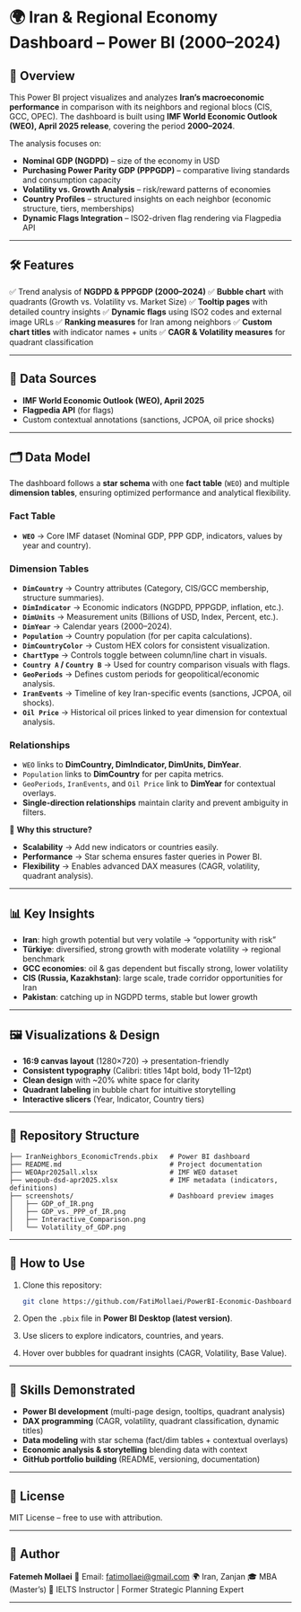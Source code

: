 # 🌍 Iran & Regional Economy Dashboard – Power BI (2000–2024)

## 📖 Overview

This Power BI project visualizes and analyzes **Iran’s macroeconomic performance** in comparison with its neighbors and regional blocs (CIS, GCC, OPEC).
The dashboard is built using **IMF World Economic Outlook (WEO), April 2025 release**, covering the period **2000–2024**.

The analysis focuses on:

* **Nominal GDP (NGDPD)** – size of the economy in USD
* **Purchasing Power Parity GDP (PPPGDP)** – comparative living standards and consumption capacity
* **Volatility vs. Growth Analysis** – risk/reward patterns of economies
* **Country Profiles** – structured insights on each neighbor (economic structure, tiers, memberships)
* **Dynamic Flags Integration** – ISO2-driven flag rendering via Flagpedia API

---

## 🛠 Features

✅ Trend analysis of **NGDPD & PPPGDP (2000–2024)**
✅ **Bubble chart** with quadrants (Growth vs. Volatility vs. Market Size)
✅ **Tooltip pages** with detailed country insights
✅ **Dynamic flags** using ISO2 codes and external image URLs
✅ **Ranking measures** for Iran among neighbors
✅ **Custom chart titles** with indicator names + units
✅ **CAGR & Volatility measures** for quadrant classification

---

## 📂 Data Sources

* **IMF World Economic Outlook (WEO), April 2025**
* **Flagpedia API** (for flags)
* Custom contextual annotations (sanctions, JCPOA, oil price shocks)

---

## 🗂 Data Model

The dashboard follows a **star schema** with one **fact table** (`WEO`) and multiple **dimension tables**, ensuring optimized performance and analytical flexibility.

### **Fact Table**

* **`WEO`** → Core IMF dataset (Nominal GDP, PPP GDP, indicators, values by year and country).

### **Dimension Tables**

* **`DimCountry`** → Country attributes (Category, CIS/GCC membership, structure summaries).
* **`DimIndicator`** → Economic indicators (NGDPD, PPPGDP, inflation, etc.).
* **`DimUnits`** → Measurement units (Billions of USD, Index, Percent, etc.).
* **`DimYear`** → Calendar years (2000–2024).
* **`Population`** → Country population (for per capita calculations).
* **`DimCountryColor`** → Custom HEX colors for consistent visualization.
* **`ChartType`** → Controls toggle between column/line chart in visuals.
* **`Country A` / `Country B`** → Used for country comparison visuals with flags.
* **`GeoPeriods`** → Defines custom periods for geopolitical/economic analysis.
* **`IranEvents`** → Timeline of key Iran-specific events (sanctions, JCPOA, oil shocks).
* **`Oil Price`** → Historical oil prices linked to year dimension for contextual analysis.

### **Relationships**

* `WEO` links to **DimCountry, DimIndicator, DimUnits, DimYear**.
* `Population` links to **DimCountry** for per capita metrics.
* `GeoPeriods`, `IranEvents`, and `Oil Price` link to **DimYear** for contextual overlays.
* **Single-direction relationships** maintain clarity and prevent ambiguity in filters.

🔑 **Why this structure?**

* **Scalability** → Add new indicators or countries easily.
* **Performance** → Star schema ensures faster queries in Power BI.
* **Flexibility** → Enables advanced DAX measures (CAGR, volatility, quadrant analysis).

---

## 📊 Key Insights

* **Iran**: high growth potential but very volatile → “opportunity with risk”
* **Türkiye**: diversified, strong growth with moderate volatility → regional benchmark
* **GCC economies**: oil & gas dependent but fiscally strong, lower volatility
* **CIS (Russia, Kazakhstan)**: large scale, trade corridor opportunities for Iran
* **Pakistan**: catching up in NGDPD terms, stable but lower growth

---

## 🖼️ Visualizations & Design

* **16:9 canvas layout** (1280×720) → presentation-friendly
* **Consistent typography** (Calibri: titles 14pt bold, body 11–12pt)
* **Clean design** with \~20% white space for clarity
* **Quadrant labeling** in bubble chart for intuitive storytelling
* **Interactive slicers** (Year, Indicator, Country tiers)

---

## 📂 Repository Structure

```
├── IranNeighbors_EconomicTrends.pbix   # Power BI dashboard
├── README.md                           # Project documentation
├── WEOApr2025all.xlsx                  # IMF WEO dataset
├── weopub-dsd-apr2025.xlsx             # IMF metadata (indicators, definitions)
├── screenshots/                        # Dashboard preview images
│   ├── GDP_of_IR.png
│   ├── GDP_vs._PPP_of_IR.png
│   ├── Interactive_Comparison.png
│   └── Volatility_of_GDP.png
```

---

## 🚀 How to Use

1. Clone this repository:

   ```bash
   git clone https://github.com/FatiMollaei/PowerBI-Economic-Dashboard
   ```
2. Open the `.pbix` file in **Power BI Desktop (latest version)**.
3. Use slicers to explore indicators, countries, and years.
4. Hover over bubbles for quadrant insights (CAGR, Volatility, Base Value).

---

## 🎯 Skills Demonstrated

* **Power BI development** (multi-page design, tooltips, quadrant analysis)
* **DAX programming** (CAGR, volatility, quadrant classification, dynamic titles)
* **Data modeling** with star schema (fact/dim tables + contextual overlays)
* **Economic analysis & storytelling** blending data with context
* **GitHub portfolio building** (README, versioning, documentation)

---

## 📄 License

MIT License – free to use with attribution.

---

## 👤 Author

**Fatemeh Mollaei**
📧 Email: [fatimollaei@gmail.com](mailto:fatimollaei@gmail.com)
🌍 Iran, Zanjan
🎓 MBA (Master’s)
💼 IELTS Instructor | Former Strategic Planning Expert

---



